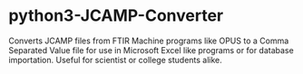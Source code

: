 # python3-JCAMP-Converter
Converts JCAMP files from FTIR Machine programs like OPUS to a Comma Separated Value file for use in Microsoft Excel like programs or for database importation. Useful for scientist or college students alike.
